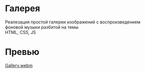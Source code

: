# Галерея
Реалезация простой галереи изображений с воспроизведением фоновой музыки разбитой на темы <br />
HTML, CSS, JS
# Превью
[Gallery.webm](https://github.com/NatTikhonova/gallery/assets/136454367/523f2575-f5cb-40a6-bec5-3102e43849a1)
